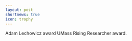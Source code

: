 ```yaml
---
layout: post
shortnews: true
icon: trophy
---
```


Adam Lechowicz award UMass Rising Researcher award.